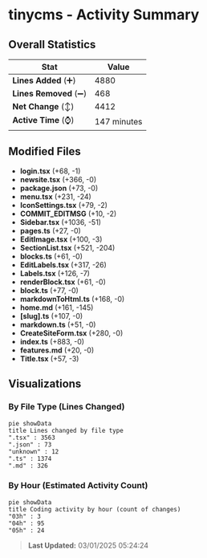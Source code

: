 # tinycms - Activity Summary 

## Overall Statistics

| Stat                   | Value                                                             |
| ---------------------- | ----------------------------------------------------------------- |
| **Lines Added** (➕)   | 4880                                          |
| **Lines Removed** (➖) | 468                                        |
| **Net Change** (↕)    | 4412                |
| **Active Time** (⌚)   | 147 minutes |


## Modified Files
- **login.tsx** (+68, -1)
- **newsite.tsx** (+366, -0)
- **package.json** (+73, -0)
- **menu.tsx** (+231, -24)
- **IconSettings.tsx** (+79, -2)
- **COMMIT_EDITMSG** (+10, -2)
- **Sidebar.tsx** (+1036, -51)
- **pages.ts** (+27, -0)
- **EditImage.tsx** (+100, -3)
- **SectionList.tsx** (+521, -204)
- **blocks.ts** (+61, -0)
- **EditLabels.tsx** (+317, -26)
- **Labels.tsx** (+126, -7)
- **renderBlock.tsx** (+61, -0)
- **block.ts** (+77, -0)
- **markdownToHtml.ts** (+168, -0)
- **home.md** (+161, -145)
- **[slug].ts** (+107, -0)
- **markdown.ts** (+51, -0)
- **CreateSiteForm.tsx** (+280, -0)
- **index.ts** (+883, -0)
- **features.md** (+20, -0)
- **Title.tsx** (+57, -3)

## Visualizations

### By File Type (Lines Changed)

```mermaid
pie showData
title Lines changed by file type
".tsx" : 3563
".json" : 73
"unknown" : 12
".ts" : 1374
".md" : 326
```

### By Hour (Estimated Activity Count)

```mermaid
pie showData
title Coding activity by hour (count of changes)
"03h" : 3
"04h" : 95
"05h" : 24
```


> **Last Updated:** 03/01/2025 05:24:24